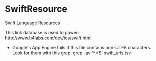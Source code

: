 SwiftResource
=============

Swift Language Resources

This link database is used to power:
http://www.h4labs.com/dev/ios/swift.html

* Google's App Engine fails if this file contains non-UTF8 characters.
Look for them with this grep: grep -av '^.*$' swift_urls.tsv
